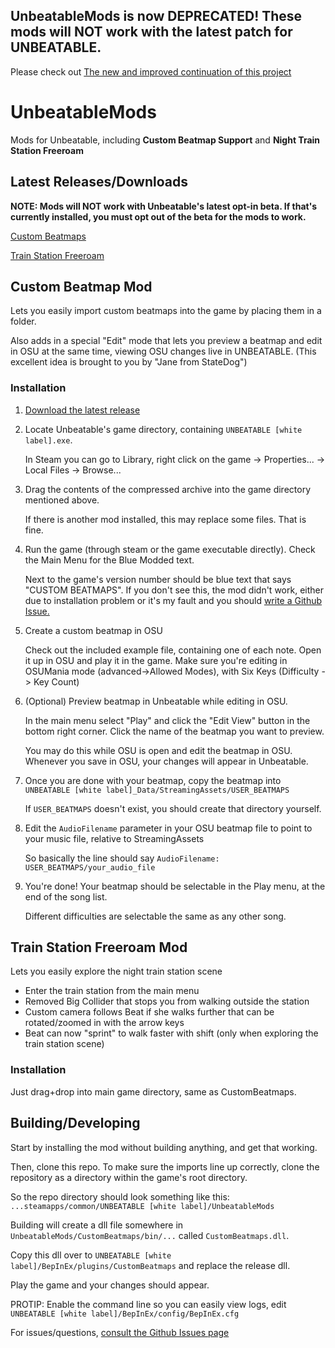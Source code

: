 ## UnbeatableMods is now DEPRECATED! These mods will NOT work with the latest patch for UNBEATABLE.
Please check out [The new and improved continuation of this project](https://github.com/TacoDogUnbeatableThing/CustomBeatmapsV2)

# UnbeatableMods

Mods for Unbeatable, including **Custom Beatmap Support** and **Night Train Station Freeroam**

## Latest Releases/Downloads

**NOTE: Mods will NOT work with Unbeatable's latest opt-in beta. If that's currently installed, you must opt out of the beta for the mods to work.**

[Custom Beatmaps](https://github.com/adrisj7/UnbeatableMods/releases/tag/1.3.1)

[Train Station Freeroam](https://github.com/adrisj7/UnbeatableMods/releases/tag/1.1.0)


## Custom Beatmap Mod

Lets you easily import custom beatmaps into the game by placing them in a folder.

Also adds in a special "Edit" mode that lets you preview a beatmap and edit in OSU
at the same time, viewing OSU changes live in UNBEATABLE.
(This excellent idea is brought to you by "Jane from StateDog")

### Installation

1) [Download the latest release](https://github.com/adrisj7/UnbeatableMods/releases)

2) Locate Unbeatable's game directory, containing `UNBEATABLE [white label].exe`.

	In Steam you can go to Library, right click on the game -> Properties... -> Local Files -> Browse...

3) Drag the contents of the compressed archive into the game directory mentioned above.

	If there is another mod installed, this may replace some files. That is fine.

4) Run the game (through steam or the game executable directly). Check the Main Menu for the Blue Modded text.

	Next to the game's version number should be blue text that says "CUSTOM BEATMAPS".
	If you don't see this, the mod didn't work, either due to installation problem or it's my fault and you should [write a Github Issue.](https://github.com/adrisj7/UnbeatableMods/issues)

5) Create a custom beatmap in OSU

	Check out the included example file, containing one of each note. Open it up in OSU and play it in the game.
	Make sure you're editing in OSUMania mode (advanced->Allowed Modes), with Six Keys (Difficulty -> Key Count)

6) (Optional) Preview beatmap in Unbeatable while editing in OSU.

	In the main menu select "Play" and click the "Edit View" button in the bottom right corner.
	Click the name of the beatmap you want to preview.
   
	You may do this while OSU is open and edit the beatmap in OSU. Whenever you save in OSU, your
	changes will appear in Unbeatable.

7) Once you are done with your beatmap, copy the beatmap into `UNBEATABLE [white label]_Data/StreamingAssets/USER_BEATMAPS`

	If `USER_BEATMAPS` doesn't exist, you should create that directory yourself.

8) Edit the `AudioFilename` parameter in your OSU beatmap file to point to your music file, relative to StreamingAssets

	So basically the line should say `AudioFilename: USER_BEATMAPS/your_audio_file`

9) You're done! Your beatmap should be selectable in the Play menu, at the end of the song list.

	Different difficulties are selectable the same as any other song.

## Train Station Freeroam Mod

Lets you easily explore the night train station scene

- Enter the train station from the main menu
- Removed Big Collider that stops you from walking outside the station
- Custom camera follows Beat if she walks further that can be rotated/zoomed in with the arrow keys
- Beat can now "sprint" to walk faster with shift (only when exploring the train station scene)

### Installation

Just drag+drop into main game directory, same as CustomBeatmaps.


## Building/Developing

Start by installing the mod without building anything, and get that working.

Then, clone this repo. To make sure the imports line up correctly, clone the repository as a directory within the game's root directory.

So the repo directory should look something like this: `...steamapps/common/UNBEATABLE [white label]/UnbeatableMods`

Building will create a dll file somewhere in `UnbeatableMods/CustomBeatmaps/bin/...` called `CustomBeatmaps.dll`.

Copy this dll over to `UNBEATABLE [white label]/BepInEx/plugins/CustomBeatmaps` and replace the release dll.

Play the game and your changes should appear.

PROTIP: Enable the command line so you can easily view logs, edit `UNBEATABLE [white label]/BepInEx/config/BepInEx.cfg`




For issues/questions, [consult the Github Issues page](https://github.com/adrisj7/UnbeatableMods/issues)
